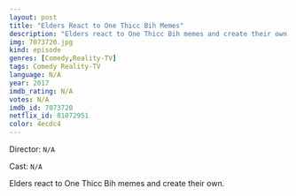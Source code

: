 ```yaml
---
layout: post
title: "Elders React to One Thicc Bih Memes"
description: "Elders react to One Thicc Bih memes and create their own..."
img: 7073720.jpg
kind: episode
genres: [Comedy,Reality-TV]
tags: Comedy Reality-TV 
language: N/A
year: 2017
imdb_rating: N/A
votes: N/A
imdb_id: 7073720
netflix_id: 81072951
color: 4ecdc4
---
```

Director: `N/A`  

Cast: `N/A` 

Elders react to One Thicc Bih memes and create their own.